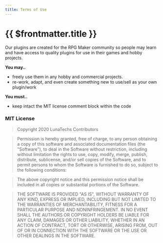 ```yaml
---
title: Terms of Use
---
```


# {{ $frontmatter.title }}

Our plugins are created for the RPG Maker community so people may learn and have access to quality plugins for use in their games and hobby projects.

**You may..**

- freely use them in any hobby and commercial projects.
- re-work, adapt, and even create something new to use/sell as your own plugin/work

**You must..**

- keep intact the MIT license comment block within the code

### MIT License

> Copyright 2020 LunaTechs Contributors

> Permission is hereby granted, free of charge, to any person obtaining a copy of this software and associated documentation files (the "Software"), to deal in the Software without restriction, including without limitation the rights to use, copy, modify, merge, publish, distribute, sublicense, and/or sell copies of the Software, and to permit persons to whom the Software is furnished to do so, subject to the following conditions:

> The above copyright notice and this permission notice shall be included in all copies or substantial portions of the Software.

> THE SOFTWARE IS PROVIDED "AS IS", WITHOUT WARRANTY OF ANY KIND, EXPRESS OR IMPLIED, INCLUDING BUT NOT LIMITED TO THE WARRANTIES OF MERCHANTABILITY, FITNESS FOR A PARTICULAR PURPOSE AND NONINFRINGEMENT. IN NO EVENT SHALL THE AUTHORS OR COPYRIGHT HOLDERS BE LIABLE FOR ANY CLAIM, DAMAGES OR OTHER LIABILITY, WHETHER IN AN ACTION OF CONTRACT, TORT OR OTHERWISE, ARISING FROM, OUT OF OR IN CONNECTION WITH THE SOFTWARE OR THE USE OR OTHER DEALINGS IN THE SOFTWARE.
